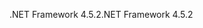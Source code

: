 <span data-ttu-id="3c085-101">.NET Framework 4.5.2</span><span class="sxs-lookup"><span data-stu-id="3c085-101">.NET Framework 4.5.2</span></span>